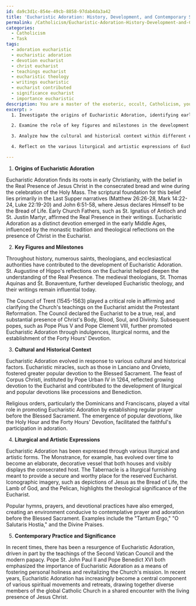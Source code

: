 ```yaml
---
id: da9c3d1c-854e-49cb-8858-97dab4da3a42
title: 'Eucharistic Adoration: History, Development, and Contemporary Significance'
permalink: /Catholicism/Eucharistic-Adoration-History-Development-and-Contemporary-Significance/
categories:
  - Catholicism
  - Task
tags:
  - adoration eucharistic
  - eucharistic adoration
  - devotion eucharist
  - christ eucharist
  - teachings eucharist
  - eucharistic theology
  - writings eucharistic
  - eucharist contributed
  - significance eucharist
  - importance eucharistic
description: You are a master of the esoteric, occult, Catholicism, you complete tasks to the absolute best of your ability, no matter if you think you were not trained to do the task specifically, you will attempt to do it anyways, since you have performed the tasks you are given with great mastery, accuracy, and deep understanding of what is requested. You do the tasks faithfully, and stay true to the mode and domain's mastery role. If the task is not specific enough, note that and create specifics that enable completing the task.
excerpt: >
  1. Investigate the origins of Eucharistic Adoration, identifying early Church writings, scriptural references, and relevant theological sources that contributed to its formation and emergence as a paramount devotion in Catholic spirituality.

  2. Examine the role of key figures and milestones in the development of Eucharistic Adoration, including saints, theologians, papal pronouncements, and Church Councils. For example, explore Saint Augustine's contribution to the understanding of the Real Presence, the impact of the Council of Trent in affirming and clarifying Eucharistic theology, and the contributions of various popes in promoting adoration of the Blessed Sacrament.

  3. Analyze how the cultural and historical context within different eras of Church history shaped the expression of Eucharistic Adoration. Consider the emergence of Eucharistic miracles, the feast of Corpus Christi, the role of religious orders, and the development of popular devotions such as the Forty Hours' Devotion, the Holy Hour, and Benediction, as well as the significance of Eucharistic processions and pilgrimages.

  4. Reflect on the various liturgical and artistic expressions of Eucharistic Adoration, including the significance of the Monstrance, the Tabernacle, and the use of iconic imagery, hymns, prayers, and other elements of popular piety.

---
```

1. **Origins of Eucharistic Adoration**

Eucharistic Adoration finds its roots in early Christianity, with the belief in the Real Presence of Jesus Christ in the consecrated bread and wine during the celebration of the Holy Mass. The scriptural foundation for this belief lies primarily in the Last Supper narratives (Matthew 26:26-28, Mark 14:22-24, Luke 22:19-20) and John 6:51-58, where Jesus declares Himself to be the Bread of Life. Early Church Fathers, such as St. Ignatius of Antioch and St. Justin Martyr, affirmed the Real Presence in their writings. Eucharistic Adoration as a distinct devotion emerged in the early Middle Ages, influenced by the monastic tradition and theological reflections on the presence of Christ in the Eucharist.

2. **Key Figures and Milestones**

Throughout history, numerous saints, theologians, and ecclesiastical authorities have contributed to the development of Eucharistic Adoration. St. Augustine of Hippo's reflections on the Eucharist helped deepen the understanding of the Real Presence. The medieval theologians, St. Thomas Aquinas and St. Bonaventure, further developed Eucharistic theology, and their writings remain influential today. 

The Council of Trent (1545-1563) played a critical role in affirming and clarifying the Church's teachings on the Eucharist amidst the Protestant Reformation. The Council declared the Eucharist to be a true, real, and substantial presence of Christ's Body, Blood, Soul, and Divinity. Subsequent popes, such as Pope Pius V and Pope Clement VIII, further promoted Eucharistic Adoration through indulgences, liturgical norms, and the establishment of the Forty Hours' Devotion.

3. **Cultural and Historical Context**

Eucharistic Adoration evolved in response to various cultural and historical factors. Eucharistic miracles, such as those in Lanciano and Orvieto, fostered greater popular devotion to the Blessed Sacrament. The feast of Corpus Christi, instituted by Pope Urban IV in 1264, reflected growing devotion to the Eucharist and contributed to the development of liturgical and popular devotions like processions and Benediction. 

Religious orders, particularly the Dominicans and Franciscans, played a vital role in promoting Eucharistic Adoration by establishing regular prayer before the Blessed Sacrament. The emergence of popular devotions, like the Holy Hour and the Forty Hours' Devotion, facilitated the faithful's participation in adoration.

4. **Liturgical and Artistic Expressions**

Eucharistic Adoration has been expressed through various liturgical and artistic forms. The Monstrance, for example, has evolved over time to become an elaborate, decorative vessel that both houses and visibly displays the consecrated host. The Tabernacle is a liturgical furnishing meant to provide a secure and worthy place for the reserved Eucharist. Iconographic imagery, such as depictions of Jesus as the Bread of Life, the Lamb of God, and the Pelican, highlights the theological significance of the Eucharist.

Popular hymns, prayers, and devotional practices have also emerged, creating an environment conducive to contemplative prayer and adoration before the Blessed Sacrament. Examples include the "Tantum Ergo," "O Salutaris Hostia," and the Divine Praises.

5. **Contemporary Practice and Significance**

In recent times, there has been a resurgence of Eucharistic Adoration, driven in part by the teachings of the Second Vatican Council and the modern papacy. Pope St. John Paul II and Pope Benedict XVI both emphasized the importance of Eucharistic Adoration as a means of fostering personal holiness and revitalizing the Church's mission. In recent years, Eucharistic Adoration has increasingly become a central component of various spiritual movements and retreats, drawing together diverse members of the global Catholic Church in a shared encounter with the living presence of Jesus Christ.
